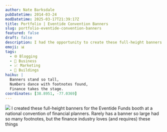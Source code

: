 ```yaml
---
author: Nate Barksdale
pubDatetime: 2014-03-24
modDatetime: 2025-03-17T21:39:17Z
title: Portfolio | Eventide Convention Banners
slug: portfolio-eventide-convention-banners
featured: false
draft: false
description: I had the opportunity to create these full-height banners for the Eventide Funds booth at a national convention of financial planners. Rarely has a banner so large had so many footnotes, but the finance industry loves (and requires) these things.
emoji: 📊
tags:
  - 🌐 Blogging
  - 💼 Business
  - 📈 Marketing
  - 🏢 Buildings
haiku: |
  Banners stand so tall,  
  Numbers dance with footnotes found,  
  Finance takes the stage.
coordinates: [38.8951, -77.0369]
---
```


![](@assets/images/portfolio-eventide.jpg) I created these full-height banners for the Eventide Funds booth at a national convention of financial planners. Rarely has a banner so large had so many footnotes, but the finance industry loves (and requires) these things
